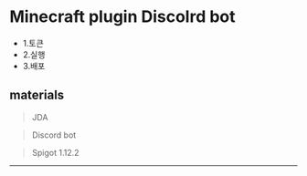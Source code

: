 
Minecraft plugin Discolrd bot
===============================
* 1.토큰
 * 2.실행
  * 3.배포
  
materials 
---------
> JDA 

> Discord bot 

> Spigot 1.12.2
--------------
